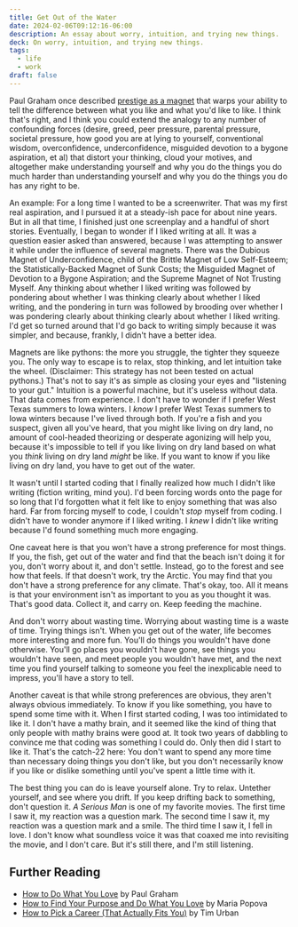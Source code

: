 ```yaml
---
title: Get Out of the Water
date: 2024-02-06T09:12:16-06:00
description: An essay about worry, intuition, and trying new things.
deck: On worry, intuition, and trying new things.
tags:
  - life
  - work
draft: false
---
```


Paul Graham once described [prestige as a magnet](https://www.paulgraham.com/love.html) that warps your ability to tell the difference between what you like and what you'd like to like. I think that's right, and I think you could extend the analogy to any number of confounding forces (desire, greed, peer pressure, parental pressure, societal pressure, how good you are at lying to yourself, conventional wisdom, overconfidence, underconfidence, misguided devotion to a bygone aspiration, et al) that distort your thinking, cloud your motives, and altogether make understanding yourself and why you do the things you do much harder than understanding yourself and why you do the things you do has any right to be.

An example: For a long time I wanted to be a screenwriter. That was my first real aspiration, and I pursued it at a steady-ish pace for about nine years. But in all that time, I finished just one screenplay and a handful of short stories. Eventually, I began to wonder if I liked writing at all. It was a question easier asked than answered, because I was attempting to answer it while under the influence of several magnets. There was the Dubious Magnet of Underconfidence, child of the Brittle Magnet of Low Self-Esteem; the Statistically-Backed Magnet of Sunk Costs;  the Misguided Magnet of Devotion to a Bygone Aspiration; and the Supreme Magnet of Not Trusting Myself. Any thinking about whether I liked writing was followed by pondering about whether I was thinking clearly about whether I liked writing, and the pondering in turn was followed by brooding over whether I was pondering clearly about thinking clearly about whether I liked writing. I'd get so turned around that I'd go back to writing simply because it was simpler, and because, frankly, I didn't have a better idea.

Magnets are like pythons: the more you struggle, the tighter they squeeze you. The only way to escape is to relax, stop thinking, and let intuition take the wheel. (Disclaimer: This strategy has not been tested on actual pythons.) That's not to say it's as simple as closing your eyes and "listening to your gut." Intuition is a powerful machine, but it's useless without data. That data comes from experience. I don't have to wonder if I prefer West Texas summers to Iowa winters. I *know* I prefer West Texas summers to Iowa winters because I've lived through both. If you're a fish and you suspect, given all you've heard, that you might like living on dry land, no amount of cool-headed theorizing or desperate agonizing will help you, because it's impossible to tell if you like living on dry land based on what you *think* living on dry land *might* be like. If you want to know if you like living on dry land, you have to get out of the water.

It wasn't until I started coding that I finally realized how much I didn't like writing (fiction writing, mind you). I'd been forcing words onto the page for so long that I'd forgotten what it felt like to enjoy something that was also hard. Far from forcing myself to code, I couldn't *stop* myself from coding. I didn't have to wonder anymore if I liked writing. I *knew* I didn't like writing because I'd found something much more engaging.

One caveat here is that you won't have a strong preference for most things. If you, the fish, get out of the water and find that the beach isn't doing it for you, don't worry about it, and don't settle. Instead, go to the forest and see how that feels. If that doesn't work, try the Arctic. You may find that you don't have a strong preference for any climate. That's okay, too. All it means is that your environment isn't as important to you as you thought it was. That's good data. Collect it, and carry on. Keep feeding the machine.

And don't worry about wasting time. Worrying about wasting time is a waste of time. Trying things isn't. When you get out of the water, life becomes more interesting and more fun. You'll do things you wouldn't have done otherwise. You'll go places you wouldn't have gone, see things you wouldn't have seen, and meet people you wouldn't have met, and the next time you find yourself talking to someone you feel the inexplicable need to impress, you'll have a story to tell.

Another caveat is that while strong preferences are obvious, they aren't always obvious immediately. To know if you like something, you have to spend some time with it. When I first started coding, I was too intimidated to like it. I don't have a mathy brain, and it seemed like the kind of thing that only people with mathy brains were good at. It took two years of dabbling to convince me that coding was something I could do. Only then did I start to like it. That's the catch-22 here: You don't want to spend any more time than necessary doing things you don't like, but you don't necessarily know if you like or dislike something until you've spent a little time with it.

The best thing you can do is leave yourself alone. Try to relax. Untether yourself, and see where you drift. If you keep drifting back to something, don't question it. *A Serious Man* is one of my favorite movies. The first time I saw it, my reaction was a question mark. The second time I saw it, my reaction was a question mark and a smile. The third time I saw it, I fell in love. I don't know what soundless voice it was that coaxed me into revisiting the movie, and I don't care. But it's still there, and I'm still listening.

## Further Reading

- [How to Do What You Love](https://www.paulgraham.com/love.html) by Paul Graham
- [How to Find Your Purpose and Do What You Love](https://www.themarginalian.org/2012/02/27/purpose-work-love/) by Maria Popova
- [How to Pick a Career (That Actually Fits You)](https://waitbutwhy.com/2018/04/picking-career.html) by Tim Urban
